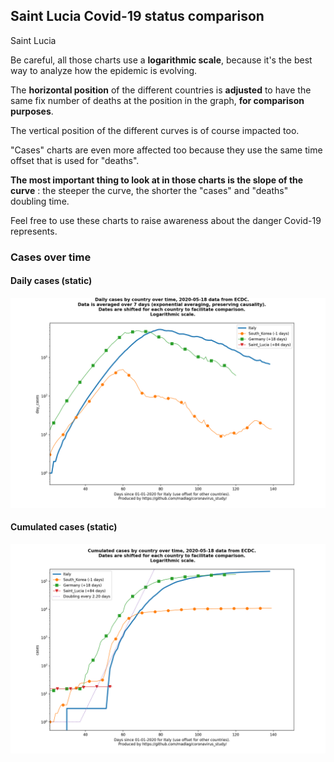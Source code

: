 ## Saint Lucia Covid-19 status comparison 

Saint Lucia



Be careful, all those charts use a **logarithmic scale**, because it's the best way to analyze how the epidemic is evolving.
 
The **horizontal position** of the different countries is **adjusted** to have the same fix number of deaths at the position in the graph, **for comparison purposes**.

The vertical position of the different curves is of course impacted too.

"Cases" charts are even more affected too because they use the same time offset that is used for "deaths".

**The most important thing to look at in those charts is the slope of the curve** : the steeper the curve, the shorter the "cases" and "deaths" doubling time.

Feel free to use these charts to raise awareness about the danger Covid-19 represents. 


 
### Cases over time
 
#### Daily cases (static)
![Saint Lucia covid-19 daily cases static chart](https://raw.githubusercontent.com/madlag/coronavirus_study/master/notebooks/graphs/2020-05-18/countries/Saint_Lucia/2020-05-18_Saint_Lucia_day_cases.png "Saint Lucia covid-19 day_cases static chart")   
 
#### Cumulated cases (static)
![Saint Lucia covid-19 cumulated cases static chart](https://raw.githubusercontent.com/madlag/coronavirus_study/master/notebooks/graphs/2020-05-18/countries/Saint_Lucia/2020-05-18_Saint_Lucia_cases.png "Saint Lucia covid-19 cases static chart")   

